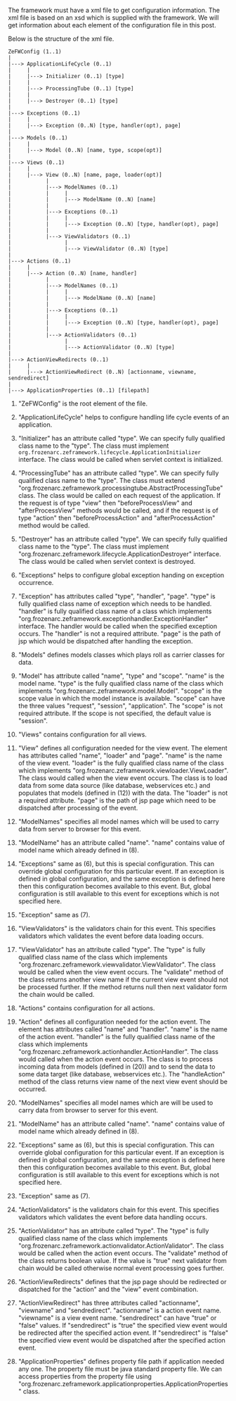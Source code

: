 The framework must have a xml file to get configuration information. The xml file is based on an xsd which is supplied with the framework. We will get information about each element of the configuration file in this post.

Below is the structure of the xml file.

    ZeFWConfig (1..1)
    |
    |---> ApplicationLifeCycle (0..1)
    |     |
    |     |---> Initializer (0..1) [type]
    |     |
    |     |---> ProcessingTube (0..1) [type]
    |     |
    |     |---> Destroyer (0..1) [type]
    |
    |---> Exceptions (0..1)
    |     |
    |     |---> Exception (0..N) [type, handler(opt), page]
    |
    |---> Models (0..1)
    |     |
    |     |---> Model (0..N) [name, type, scope(opt)]
    |
    |---> Views (0..1)
    |     |
    |     |---> View (0..N) [name, page, loader(opt)]
    |           |
    |           |---> ModelNames (0..1)
    |           |     |
    |           |     |---> ModelName (0..N) [name]
    |           |
    |           |---> Exceptions (0..1)
    |           |     |
    |           |     |---> Exception (0..N) [type, handler(opt), page]
    |           |
    |           |---> ViewValidators (0..1)
    |                 |
    |                 |---> ViewValidator (0..N) [type]
    |
    |---> Actions (0..1)
    |     |
    |     |---> Action (0..N) [name, handler]
    |           |
    |           |---> ModelNames (0..1)
    |           |     |
    |           |     |---> ModelName (0..N) [name]
    |           |
    |           |---> Exceptions (0..1)
    |           |     |
    |           |     |---> Exception (0..N) [type, handler(opt), page]
    |           |
    |           |---> ActionValidators (0..1)
    |                 |
    |                 |---> ActionValidator (0..N) [type]
    |
    |---> ActionViewRedirects (0..1)
    |     |
    |     |---> ActionViewRedirect (0..N) [actionname, viewname, sendredirect]
    |
    |---> ApplicationProperties (0..1) [filepath]


1. "ZeFWConfig" is the root element of the file.

2. "ApplicationLifeCycle" helps to configure handling life cycle events of an application.

3. "Initializer" has an attribute called "type". We can specify fully qualified class name to the "type". The class must implement `org.frozenarc.zeframework.lifecycle.ApplicationInitializer` interface. The class would be called when servlet context is initialized.

4. "ProcessingTube" has an attribute called "type". We can specify fully qualified class name to the "type". The class must extend "org.frozenarc.zeframework.processingtube.AbstractProcessingTube" class. The class would be called on each request of the application. If the request is of type "view" then "beforeProcessView" and "afterProcessView" methods would be called, and if the request is of type "action" then "beforeProcessAction" and "afterProcessAction" method would be called.

5. "Destroyer" has an attribute called "type". We can specify fully qualified class name to the "type". The class must implement "org.frozenarc.zeframework.lifecycle.ApplicationDestroyer" interface. The class would be called when servlet context is destroyed.

6. "Exceptions" helps to configure global exception handing on exception occurrence.

7. "Exception" has attributes called "type", "handler", "page". "type" is fully qualified class name of exception which needs to be handled. "handler" is fully qualified class name of a class which implements "org.frozenarc.zeframework.exceptionhandler.ExceptionHandler" interface. The handler would be called when the specified exception occurs. The "handler" is not a required attribute. "page" is the path of jsp which would be dispatched after handling the exception.

8. "Models" defines models classes which plays roll as carrier classes for data.

9. "Model" has attribute called "name", "type" and "scope". "name" is the model name. "type" is the fully qualified class name of the class which implements "org.frozenarc.zeframework.model.Model". "scope" is the scope value in which the model instance is available. "scope" can have the three values "request", "session", "application". The "scope" is not required attribute. If the scope is not specified, the default value is "session".

10. "Views" contains configuration for all views.

11. "View" defines all configuration needed for the view event. The element has attributes called "name", "loader" and "page". "name" is the name of the view event. "loader" is the fully qualified class name of the class which implements "org.frozenarc.zeframework.viewloader.ViewLoader". The class would called when the view event occurs. The class is to load data from some data source (like database, webservices etc.) and populates that models (defined in (12)) with the data. The "loader" is not a required attribute. "page" is the path of jsp page which need to be dispatched after processing of the event.

12. "ModelNames" specifies all model names which will be used to carry data from server to browser for this event.

13. "ModelName" has an attribute called "name". "name" contains value of model name which already defined in (8).

14. "Exceptions" same as (6), but this is special configuration. This can override global configuration for this particular event. If an exception is defined in global configuration, and the same exception is defined here then this configuration becomes available to this event. But, global configuration is still available to this event for exceptions which is not specified here.

15. "Exception" same as (7).

16. "ViewValidators" is the validators chain for this event. This specifies validators which validates the event before data loading occurs.

17. "ViewValidator" has an attribute called "type". The "type" is fully qualified class name of the class which implements "org.frozenarc.zeframework.viewvalidator.ViewValidator". The class would be called when the view event occurs. The "validate" method of the class returns another view name if the current view event should not be processed further. If the method returns null then next validator form the chain would be called.

18. "Actions" contains configuration for all actions.

19. "Action" defines all configuration needed for the action event. The element has attributes called "name" and "handler". "name" is the name of the action event. "handler" is the fully qualified class name of the class which implements "org.frozenarc.zeframework.actionhandler.ActionHandler". The class would called when the action event occurs. The class is to process incoming data from models (defined in (20)) and to send the data to some data target (like database, webservices etc.). The "handleAction" method of the class returns view name of the next view event should be occurred.

20. "ModelNames" specifies all model names which are will be used to carry data from browser to server for this event.

21. "ModelName" has an attribute called "name". "name" contains value of model name which already defined in (8).

22. "Exceptions" same as (6), but this is special configuration. This can override global configuration for this particular event. If an exception is defined in global configuration, and the same exception is defined here then this configuration becomes available to this event. But, global configuration is still available to this event for exceptions which is not specified here.

23. "Exception" same as (7).

24. "ActionValidators" is the validators chain for this event. This specifies validators which validates the event before data handling occurs.

25. "ActionValidator" has an attribute called "type". The "type" is fully qualified class name of the class which implements "org.frozenarc.zeframework.actionvalidator.ActionValidator". The class would be called when the action event occurs. The "validate" method of the class returns boolean value. If the value is "true" next validator from chain would be called otherwise normal event processing goes further.

26. "ActionViewRedirects" defines that the jsp page should be redirected or dispatched for the "action" and the "view" event combination.

27. "ActionViewRedirect" has three attributes called "actionname", "viewname" and "sendredirect". "actionname" is a action event name. "viewname" is a view event name. "sendredirect" can have "true" or "false" values. If "sendredirect" is "true" the specified view event would be redirected after the specified action event. If "sendredirect" is "false" the specified view event would be dispatched after the specified action event.

28. "ApplicationProperties" defines property file path if application needed any one. The property file must be java standard property file. We can access properties from the property file using "org.frozenarc.zeframework.applicationproperties.ApplicationProperties" class. 